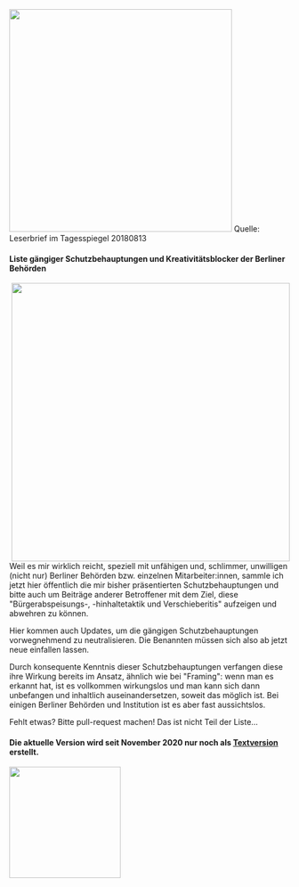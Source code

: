 
<img src="https://raw.githubusercontent.com/Wikinaut/Schutzbehauptungen/master/20180813%20Wer%20etwas%20will%2C%20sucht%20Wege.%20Wer%20etwas%20nicht%20will%2C%20Gr%C3%BCnde.jpg" width=400>
Quelle: Leserbrief im Tagesspiegel 20180813

#### Liste gängiger Schutzbehauptungen und Kreativitätsblocker der Berliner Behörden

<img src="https://github.com/Wikinaut/Schutzbehauptungen/blob/master/Kreativit%C3%A4tsblocker-Bild.JPG" width=500 align=right>

Weil es mir wirklich reicht, speziell mit unfähigen und, schlimmer, unwilligen (nicht nur) Berliner Behörden bzw. einzelnen Mitarbeiter:innen, sammle ich jetzt hier öffentlich die mir bisher präsentierten Schutzbehauptungen und bitte auch um Beiträge anderer Betroffener mit dem Ziel, diese "Bürgerabspeisungs-, -hinhaltetaktik und Verschieberitis" aufzeigen und abwehren zu können. 

Hier kommen auch Updates, um die gängigen Schutzbehauptungen vorwegnehmend zu neutralisieren. Die Benannten müssen sich also ab jetzt neue einfallen lassen.

Durch konsequente Kenntnis dieser Schutzbehauptungen verfangen diese ihre Wirkung bereits im Ansatz, ähnlich wie bei "Framing": wenn man es erkannt hat, ist es vollkommen wirkungslos und man kann sich dann unbefangen und inhaltlich auseinandersetzen, soweit das möglich ist. Bei einigen Berliner Behörden und Institution ist es aber fast aussichtslos.

Fehlt etwas? Bitte pull-request machen! Das ist nicht Teil der Liste...

<!--<img src="https://github.com/Wikinaut/Schutzbehauptungen/blob/master/Kreativit%C3%A4tsblocker-Bild.JPG" height=300>-->

#### Die aktuelle Version wird seit November 2020 nur noch als [Textversion](https://github.com/Schutzausreden/Ausreden/blob/main/Die%20wichtigsten%20Kreativit%C3%A4tsblocker%20und%20Schutzbehauptungen.txt) erstellt.

<img src="https://github.com/Schutzausreden/Ausreden/blob/main/Die%20wichtigsten%20Kreativit%C3%A4tsblocker%20und%20Schutzbehauptungen.png" width=200>
